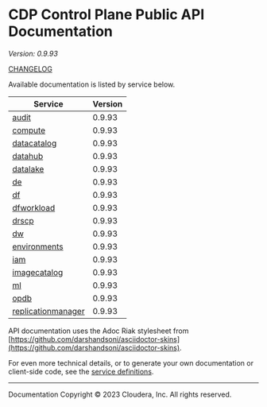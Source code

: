 # CDP Control Plane Public API Documentation

*Version: 0.9.93*

[CHANGELOG](CHANGELOG.md)

Available documentation is listed by service below.

| Service | Version |
| --- | --- |
| [audit](./audit/index.html) | 0.9.93 |
| [compute](./compute/index.html) | 0.9.93 |
| [datacatalog](./datacatalog/index.html) | 0.9.93 |
| [datahub](./datahub/index.html) | 0.9.93 |
| [datalake](./datalake/index.html) | 0.9.93 |
| [de](./de/index.html) | 0.9.93 |
| [df](./df/index.html) | 0.9.93 |
| [dfworkload](./dfworkload/index.html) | 0.9.93 |
| [drscp](./drscp/index.html) | 0.9.93 |
| [dw](./dw/index.html) | 0.9.93 |
| [environments](./environments/index.html) | 0.9.93 |
| [iam](./iam/index.html) | 0.9.93 |
| [imagecatalog](./imagecatalog/index.html) | 0.9.93 |
| [ml](./ml/index.html) | 0.9.93 |
| [opdb](./opdb/index.html) | 0.9.93 |
| [replicationmanager](./replicationmanager/index.html) | 0.9.93 |

API documentation uses the Adoc Riak stylesheet from
[https://github.com/darshandsoni/asciidoctor-skins](https://github.com/darshandsoni/asciidoctor-skins).

For even more technical details, or to generate your own documentation or client-side code, see the
[service definitions](swagger/).

----

Documentation Copyright © 2023 Cloudera, Inc. All rights reserved.

